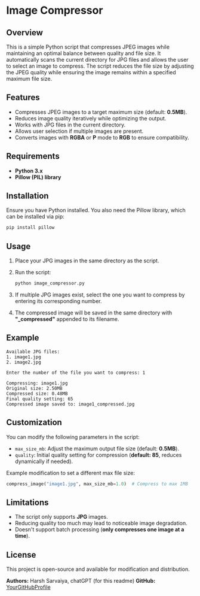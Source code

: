 
# Image Compressor 

## Overview

This is a simple Python script that compresses JPEG images while maintaining an optimal balance between quality and file size. It automatically scans the current directory for JPG files and allows the user to select an image to compress. The script reduces the file size by adjusting the JPEG quality while ensuring the image remains within a specified maximum file size.

## Features

- Compresses JPEG images to a target maximum size (default: **0.5MB**).
- Reduces image quality iteratively while optimizing the output.
- Works with JPG files in the current directory.
- Allows user selection if multiple images are present.
- Converts images with **RGBA** or **P** mode to **RGB** to ensure compatibility.

## Requirements

- **Python 3.x**
- **Pillow (PIL) library**

## Installation

Ensure you have Python installed. You also need the Pillow library, which can be installed via pip:

```bash
pip install pillow
```

## Usage

1. Place your JPG images in the same directory as the script.
2. Run the script:

   ```bash
   python image_compressor.py
   ```

3. If multiple JPG images exist, select the one you want to compress by entering its corresponding number.
4. The compressed image will be saved in the same directory with **"_compressed"** appended to its filename.

## Example

```
Available JPG files:
1. image1.jpg
2. image2.jpg

Enter the number of the file you want to compress: 1

Compressing: image1.jpg
Original size: 2.50MB
Compressed size: 0.48MB
Final quality setting: 65
Compressed image saved to: image1_compressed.jpg
```

## Customization

You can modify the following parameters in the script:

- `max_size_mb`: Adjust the maximum output file size (default: **0.5MB**).
- `quality`: Initial quality setting for compression (**default: 85**, reduces dynamically if needed).

Example modification to set a different max file size:

```python
compress_image("image1.jpg", max_size_mb=1.0)  # Compress to max 1MB
```

## Limitations

- The script only supports **JPG** images.
- Reducing quality too much may lead to noticeable image degradation.
- Doesn't support batch processing (**only compresses one image at a time**).

## License

This project is open-source and available for modification and distribution.

**Authors:** Harsh Sarvaiya, chatGPT (for this readme)
**GitHub:** [YourGitHubProfile](https://github.com/harsh-sarvaiya)
